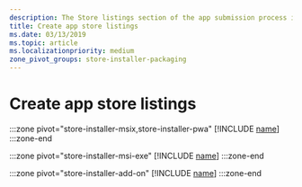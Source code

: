 ```yaml
---
description: The Store listings section of the app submission process is where you provide the text and images that customers will see when viewing your app's listing in the Microsoft Store.
title: Create app store listings
ms.date: 03/13/2019
ms.topic: article
ms.localizationpriority: medium
zone_pivot_groups: store-installer-packaging
---
```


# Create app store listings

:::zone pivot="store-installer-msix,store-installer-pwa"
[!INCLUDE [name](../../../includes/store/msix/create-app-store-listing.md)]
:::zone-end

:::zone pivot="store-installer-msi-exe"
[!INCLUDE [name](../../../includes/store/msi/create-app-store-listing.md)]
:::zone-end

:::zone pivot="store-installer-add-on"
[!INCLUDE [name](../../../includes/store/add-on/create-app-store-listing.md)]
:::zone-end
